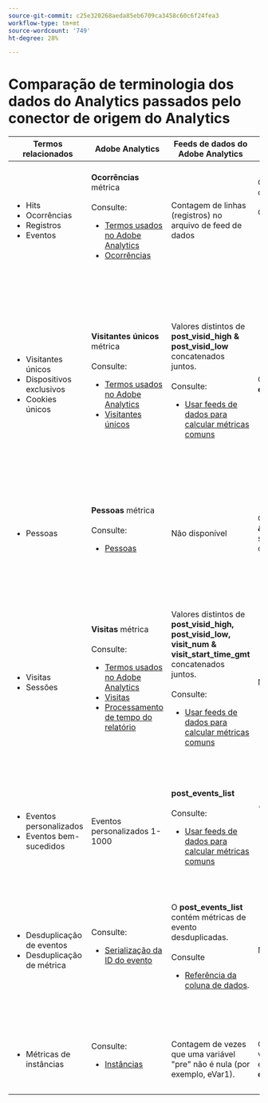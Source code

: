 ```yaml
---
source-git-commit: c25e320268aeda85eb6709ca3458c60c6f24fea3
workflow-type: tm+mt
source-wordcount: '749'
ht-degree: 28%

---
```

# Comparação de terminologia dos dados do Analytics passados pelo conector de origem do Analytics

| Termos relacionados | Adobe Analytics | Feeds de dados do Adobe Analytics | Conector de origem/Data Lake do Analytics | CJA | Notas |
|---|---|---|---|---|---|
| <ul><li>Hits</li><li>Ocorrências</li><li>Registros</li><li>Eventos</li></ul> | **Ocorrências** métrica<br><br>Consulte:<ul><li>[Termos usados no Adobe Analytics](https://experienceleague.adobe.com/docs/analytics/technotes/terms.html?lang=pt-BR)</li><li>[Ocorrências](https://experienceleague.adobe.com/docs/analytics/components/metrics/occurrences.html?lang=pt-BR)</li></ul> | Contagem de linhas (registros) no arquivo de feed de dados | Contagem de linhas (registros) no conjunto de dados<br><br>Consulte:<ul><li>[Comparar os dados do Adobe Analytics com os dados do CJA](https://experienceleague.adobe.com/docs/analytics-platform/using/troubleshooting/compare.html?lang=en)</li></ul> | **Eventos** métrica | <ul><li>&quot;Ocorrência&quot; e &quot;ocorrência&quot; são sinônimos no Adobe Analytics.</li><li>Consulte _Eventos personalizados_ abaixo.</li><li>Determinados dados são filtrados à medida que passam pelo Conector de origem do Analytics para AEP. Consulte [Comparar os dados do Adobe Analytics aos dados do CJA](https://experienceleague.adobe.com/docs/analytics-platform/using/troubleshooting/compare.html?lang=en) |
| <ul><li>Visitantes únicos</li><li>Dispositivos exclusivos</li><li>Cookies únicos</li></ul> | **Visitantes únicos** métrica<br><br>Consulte:<ul><li>[Termos usados no Adobe Analytics](https://experienceleague.adobe.com/docs/analytics/technotes/terms.html?lang=en)</li><li>[Visitantes únicos](https://experienceleague.adobe.com/docs/analytics/components/metrics/unique-visitors.html?lang=pt-BR)</li></ul> | Valores distintos de **post\_visid\_high &amp; post\_visid\_low** concatenados juntos.<br><br>Consulte:<ul><li>[Usar feeds de dados para calcular métricas comuns](https://experienceleague.adobe.com/docs/analytics/export/analytics-data-feed/data-feed-contents/datafeeds-calculate.html?lang=en)</li></ul> | Contagem distinta de **endUserIDs.\_experience.aaid.id** | **Pessoas** métrica, se **endUserIDs.\_experience.aaid.id** é escolhida como a ID de pessoa. | <ul><li>Um &quot;visitante&quot; no Adobe Analytics geralmente é associado a um &quot;identificador de dispositivo&quot;, como um cookie. AAID é o identificador principal do dispositivo no Adobe Analytics, não ECID. Consulte também [AAID, ECID, AACUSTOMID e o conector de origem do Analytics](https://experienceleague.adobe.com/docs/analytics-platform/using/cja-overview/compare-aa-cja/aaid-ecid-adc.html?lang=en).</li><li>&quot;Visitante&quot; não é uma métrica pronta para uso no CJA. Mas se você escolher **endUserIDs.\_experience.aaid.id** como a ID de pessoa, a métrica de Pessoas no CJA é aproximadamente equivalente a Visitantes únicos no Adobe Analytics.</li></ul> |
| <ul><li>Pessoas</li></ul> | **Pessoas** métrica<br><br> Consulte:<ul><li>[Pessoas](https://experienceleague.adobe.com/docs/analytics/components/metrics/people.html?lang=pt-BR)</li></ul> | Não disponível | Contagem distinta de **_\&lt;path>_.stitchedId**(disponível somente em conjuntos de dados compilados) | **Métrica de pessoas** | <ul><li>A métrica Pessoas no CJA é a contagem distinta das IDs de pessoa. Dependendo do que você escolher como a ID de pessoa na conexão do CJA, a métrica de Pessoas pode ter significados diferentes.</ul></li> |
| <ul><li>Visitas</li><li>Sessões</li></ul> | **Visitas** métrica<br><br>Consulte:<ul><li>[Termos usados no Adobe Analytics](https://experienceleague.adobe.com/docs/analytics/technotes/terms.html?lang=en)</li><li>[Visitas](https://experienceleague.adobe.com/docs/analytics/components/metrics/visits.html?lang=pt-BR)</li><li>[Processamento de tempo do relatório](https://experienceleague.adobe.com/docs/analytics/components/virtual-report-suites/vrs-report-time-processing.html?lang=pt-BR)</ul></li> | Valores distintos de **post\_visid\_high, post\_visid\_low, visit\_num &amp; visit\_start\_time\_gmt** concatenados juntos.<br><br>Consulte:<ul><li>[Usar feeds de dados para calcular métricas comuns](https://experienceleague.adobe.com/docs/analytics/export/analytics-data-feed/data-feed-contents/datafeeds-calculate.html?lang=en)</li></ul> | Não disponível | **Sessões** métrica | <ul><li>Com o processamento em tempo de relatório nos conjuntos de relatórios virtuais do Adobe Analytics e exibições de dados do CJA, o conceito de visita (sessão) é configurável. Como resultado, as contagens de visitas (sessão) podem diferir entre ambientes, dependendo da definição aplicada. Consulte também [Comparar o processamento de dados entre os recursos de relatório do Adobe Analytics e do CJA](https://experienceleague.adobe.com/docs/analytics-platform/using/cja-overview/compare-aa-cja/data-processing-comparisons.html?lang=en) e [Conjuntos de relatórios virtuais, visualizações de dados, sandboxes da AEP e o conector de origem do Analytics](https://experienceleague.adobe.com/docs/analytics-platform/using/cja-overview/compare-aa-cja/vrs-dataview-sandbox-adc.html?lang=en). |
| <ul><li>Eventos personalizados</li><li>Eventos bem-sucedidos</li></ul> | Eventos personalizados 1-1000 | **post\_events\_list**<br><br> Consulte:<ul><li>[Usar feeds de dados para calcular métricas comuns](https://experienceleague.adobe.com/docs/analytics/export/analytics-data-feed/data-feed-contents/datafeeds-calculate.html?lang=en) | **\_experience.analytics.<ul>event1to100.event1 **through<br>** event901to1000.event1000 **</ul> | **\_experience.analytics.<ul>event1to100.event1 **through<br>** event901to1000.event1000 **</ul> | <ul><li>Um &quot;evento&quot; no Adobe Analytics é um [Evento bem-sucedido](https://experienceleague.adobe.com/docs/analytics/components/metrics/custom-events.html?lang=pt-BR) (evento personalizado) que foi definido em uma solicitação de imagem do Adobe Analytics (chamada do servidor de coleta de dados).</ul> |
| <ul><li>Desduplicação de eventos</li><li>Desduplicação de métrica</ul></li> | Consulte:<ul><li>[Serialização da ID do evento](https://experienceleague.adobe.com/docs/analytics/implementation/vars/page-vars/events/event-serialization.html?lang=en)</li></ul> | O **post_events_list** contém métricas de evento desduplicadas.<br><br>Consulte  <ul><li>[Referência da coluna de dados](https://experienceleague.adobe.com/docs/analytics/export/analytics-data-feed/data-feed-contents/datafeeds-reference.html?lang=en). </ul></li> | Não disponível | Consulte:<ul><li>Configurações do componente de [Desduplicação de métrica](https://experienceleague.adobe.com/docs/analytics-platform/using/cja-dataviews/component-settings/metric-deduplication.html?lang=pt-BR) | <ul><li>A desduplicação de evento/métrica no Adobe Analytics é ligeiramente diferente do CJA. No Adobe Analytics, a desduplicação ocorre no momento do processamento de dados. No CJA, a desduplicação ocorre no tempo de execução do relatório, fornecendo mais flexibilidade. Métricas desduplicadas podem diferir levemente no Adobe Analytics vs no CJA.</li></ul> |
| <ul><li>Métricas de instâncias</li></ul> | Consulte:<ul><li>[Instâncias](https://experienceleague.adobe.com/docs/analytics/components/metrics/instances.html?lang=en) | Contagem de vezes que uma variável &quot;pre&quot; não é nula (por exemplo, eVar1). | Contagem de vezes que uma variável &quot;mid&quot; não é nula (por exemplo, **\_experience.analytics.<br>customDimensions.eVars.eVar1**). | **Instâncias** métricas | <ul><li>As Instâncias são normalmente associadas a colunas de prop e eVar como um meio de determinar quantas vezes a variável foi definida. |
